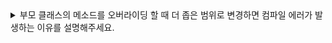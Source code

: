<details>
<summary>부모 클래스의 메소드를 오버라이딩 할 때 더 좁은 범위로 변경하면 컴파일 에러가 발생하는 이유를 설명해주세요.</summary>
<br/>

```java
public class Animal{
    public void bark(){
        System.out.println("동물이 짖는다.");
    }
}

public class Dog extends Animal{
    @Override
    protected void bark(){
        System.out.println("강아지가 짖는다.");
    }
}

// Animal, Dog과 다른 패키지
class DogTest{
    @Test
    void dogBark(){
        Dog dog1 = returnDog();
        Animal dog2 = returnDog();

        dog1.bark(); // 호출 불가능
        dog2.bark(); // 호출 가능
    }

    private Dog returnDog(){
        return new Dog();
    }
}
```
만약 Dog 클래스의 bark 메소드를 Animal 클래스의 bark 메소드의 접근제어자인 public보다 좁은 범위인 protected 또는 private으로 오버라이딩한다면, 클라이언트는 Dog 클래스를 반환받을때는 bark 호출이 불가능해지는 반면에 부모 클래스인 Animal로 반환받으면 호출이 가능해지는 기이한 현상이 발생하게 됩니다. 위와 같은 현상은 객체지향 프로그래밍(OOP)의 기본 원칙인 `리스코프 치환 원칙에 위배`됩니다. <br/>
리스코프 치환 원칙은 `하위 타입은 상위 타입을 대체할 수 있어야 한다`는 것입니다. 대체할 수 있다는 말은, 자식 클래스는 최소한 자신의 부모 클래스에서 가능한 행위는 수행이 보장되어야 한다는 의미입니다. 즉, 부모 클래스의 인스턴스를 사용하는 위치에 자식 클래스의 인스턴스를 대신 사용했을 때 코드가 원래 의도대로 작동해야 한다는 의미이다. <br/>
이 원칙에 따르면, 프로그램에서 상위 타입의 객체를 사용하는 부분에 하위 타입의 객체를 대입하더라도 프로그램의 동작이 변경되지 않아야 합니다. 위의 예제를 바탕으로 클라이언트는 자식 클래스를 반환받으면 메소드 호출이 불가능해지게 됩니다. 그래서 자바는 언어 차원에서 메소드 오버라이딩을 할 때 더 좁은 범위의 접근제어자로 변경할 수 없도록 제약을 두었습니다. 이를 통해 자식 클래스는 부모 클래스와 동일한 퍼블릭 인터페이스를 제공하여 리스코프 치환 원칙을 준수할 수 있게 됩니다.

<br/>
</details>